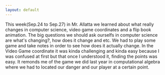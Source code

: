 ```yaml
---
layout: default
---
```

This week(Sep.24 to Sep.27) in Mr. Allatta we learned about what really changes in computer science, video game coordinates and a flip book animation. The big questions we should ask ourselfs in computer science are what's changing?, how does it change and etc. We had to play some game and take notes in order to see how does it actually change. In the Video Game coordinate it was kinda challenging and kinda easy because I was confused at first but that once I understood it, finding the points was easy. It remonds me of the game we did last year in computational algebra where we had to located our danger and our player at a certain point. 

